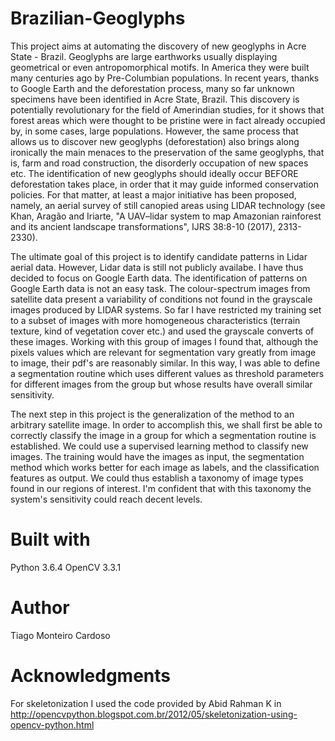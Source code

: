 # Brazilian-Geoglyphs

This project aims at automating the discovery of new geoglyphs in Acre State - Brazil. Geoglyphs are large earthworks usually
displaying geometrical or even antropomorphical motifs. In America they were built many centuries ago by Pre-Columbian populations. In recent years, thanks to Google Earth and the deforestation process, many so far unknown specimens have been 
identified in Acre State, Brazil. This discovery is potentially revolutionary for the field of Amerindian studies, for it
shows that forest areas which were thought to be pristine were in fact already occupied by, in some cases, large populations.
However, the same process that allows us to discover new geoglyphs (deforestation) also brings along ironically the main 
menaces to the preservation of the same geoglyphs, that is, farm and road construction, the disorderly occupation of new spaces
etc. The identification of new geoglyphs should ideally occur BEFORE deforestation takes place, in order that it may guide
informed conservation policies. For that matter, at least a major initiative has been proposed, namely, an aerial survey of 
still canopied areas using LIDAR technology (see Khan, Aragão and Iriarte, "A UAV–lidar system to map Amazonian rainforest and 
its ancient landscape transformations", IJRS 38:8-10 (2017), 2313-2330). 

The ultimate goal of this project is to identify candidate patterns in Lidar aerial data. However, Lidar data is still not 
publicly availabe. I have thus decided to focus on Google Earth data. The identification of patterns on Google Earth
data is not an easy task. The colour-spectrum images from satellite data present a variability of conditions not found in the 
grayscale images produced by LIDAR systems. So far I have restricted my training set to a subset of images with more 
homogeneous characteristics (terrain texture, kind of vegetation cover etc.) and used the grayscale converts of these images. 
Working with this group of images I found that, although the pixels values which are relevant for segmentation vary greatly 
from image to image, their pdf's are reasonably similar. In this way, I was able to define a segmentation routine which uses 
different values as threshold parameters for different images from the group but whose results have overall similar sensitivity.

The next step in this project is the generalization of the method to an arbitrary satellite image. In order to accomplish this,
we shall first be able to correctly classify the image in a group for which a segmentation routine is established. We could use
a supervised learning method to classify new images. The training would have the images as input, the segmentation method which
works better for each image as labels, and the classification features as output. We could thus establish a taxonomy of image
types found in our regions of interest. I'm confident that with this taxonomy the system's sensitivity could reach decent levels.

# Built with
Python 3.6.4
OpenCV 3.3.1

# Author
Tiago Monteiro Cardoso

# Acknowledgments
For skeletonization I used the code provided by Abid Rahman K in <http://opencvpython.blogspot.com.br/2012/05/skeletonization-using-opencv-python.html>
